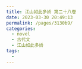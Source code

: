 ```yaml
---
title: 江山如此多娇 第二十八卷
date: 2023-03-30 20:49:13
permalink: /pages/3130b9/
categories:
  - novel
  - 古代文
  - 江山如此多娇
tags:
  - 
---
```

